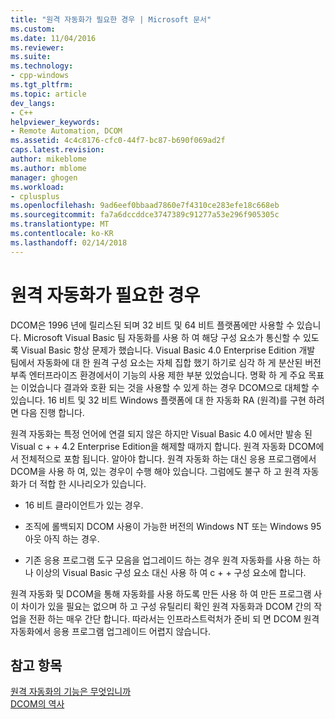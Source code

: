 ```yaml
---
title: "원격 자동화가 필요한 경우 | Microsoft 문서"
ms.custom: 
ms.date: 11/04/2016
ms.reviewer: 
ms.suite: 
ms.technology:
- cpp-windows
ms.tgt_pltfrm: 
ms.topic: article
dev_langs:
- C++
helpviewer_keywords:
- Remote Automation, DCOM
ms.assetid: 4c4c8176-cfc0-44f7-bc87-b690f069ad2f
caps.latest.revision: 
author: mikeblome
ms.author: mblome
manager: ghogen
ms.workload:
- cplusplus
ms.openlocfilehash: 9ad6eef0bbaad7860e7f4310ce283efe18c668eb
ms.sourcegitcommit: fa7a6dccddce3747389c91277a53e296f905305c
ms.translationtype: MT
ms.contentlocale: ko-KR
ms.lasthandoff: 02/14/2018
---
```

# <a name="where-does-remote-automation-fit-in"></a>원격 자동화가 필요한 경우
DCOM은 1996 년에 릴리스된 되며 32 비트 및 64 비트 플랫폼에만 사용할 수 있습니다. Microsoft Visual Basic 팀 자동화를 사용 하 여 해당 구성 요소가 통신할 수 있도록 Visual Basic 항상 문제가 했습니다. Visual Basic 4.0 Enterprise Edition 개발 팀에서 자동화에 대 한 원격 구성 요소는 자체 집합 했기 하기로 심각 하 게 분산된 버전 부족 엔터프라이즈 환경에서이 기능의 사용 제한 부분 있었습니다. 명확 하 게 주요 목표는 이었습니다 결과와 호환 되는 것을 사용할 수 있게 하는 경우 DCOM으로 대체할 수 있습니다. 16 비트 및 32 비트 Windows 플랫폼에 대 한 자동화 RA (원격)를 구현 하려면 다음 진행 합니다.  
  
 원격 자동화는 특정 언어에 연결 되지 않은 하지만 Visual Basic 4.0 에서만 발송 된 Visual c + + 4.2 Enterprise Edition을 해제할 때까지 합니다. 원격 자동화 DCOM에서 전체적으로 포함 됩니다. 알아야 합니다. 원격 자동화 하는 대신 응용 프로그램에서 DCOM을 사용 하 여, 있는 경우이 수행 해야 있습니다. 그럼에도 불구 하 고 원격 자동화가 더 적합 한 시나리오가 있습니다.  
  
-   16 비트 클라이언트가 있는 경우.  
  
-   조직에 롤백되지 DCOM 사용이 가능한 버전의 Windows NT 또는 Windows 95 아웃 아직 하는 경우.  
  
-   기존 응용 프로그램 도구 모음을 업그레이드 하는 경우 원격 자동화를 사용 하는 하나 이상의 Visual Basic 구성 요소 대신 사용 하 여 c + + 구성 요소에 합니다.  
  
 원격 자동화 및 DCOM을 통해 자동화를 사용 하도록 만든 사용 하 여 만든 프로그램 사이 차이가 있을 필요는 없으며 하 고 구성 유틸리티 확인 원격 자동화과 DCOM 간의 작업을 전환 하는 매우 간단 합니다. 따라서는 인프라스트럭처가 준비 되 면 DCOM 원격 자동화에서 응용 프로그램 업그레이드 어렵지 않습니다.  
  
## <a name="see-also"></a>참고 항목  
 [원격 자동화의 기능은 무엇입니까](what-does-remote-automation-provide-q.md)   
 [DCOM의 역사](../mfc/history-of-dcom.md)
